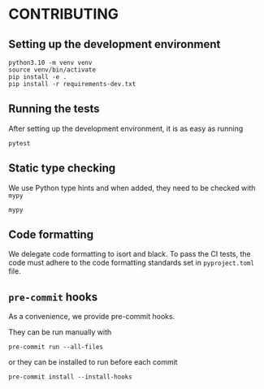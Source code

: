 # CONTRIBUTING

## Setting up the development environment

```
python3.10 -m venv venv
source venv/bin/activate
pip install -e .
pip install -r requirements-dev.txt
```

## Running the tests

After setting up the development environment, it is as easy as running

```
pytest
```

## Static type checking

We use Python type hints and when added, they need to be checked with `mypy`

```
mypy
```

## Code formatting

We delegate code formatting to isort and black.
To pass the CI tests, the code must adhere to the code formatting standards set in `pyproject.toml` file.

## `pre-commit` hooks

As a convenience, we provide pre-commit hooks.

They can be run manually with

```
pre-commit run --all-files
```

or they can be installed to run before each commit

```
pre-commit install --install-hooks
```
